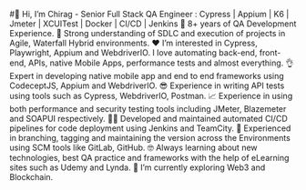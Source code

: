 #👋 Hi, I’m Chirag - Senior Full Stack QA Engineer : Cypress | Appium | K6 | Jmeter | XCUITest | Docker | CI/CD | Jenkins
💼 8+ years of QA Development Experience.
💪 Strong understanding of SDLC and execution of projects in Agile, Waterfall Hybrid environments.
❤️ I’m interested in Cypress, Playwright, Appium and WebdriverIO. I love automating back-end, front-end, APIs, native Mobile Apps, performance tests and almost everything.
👌 Expert in developing native mobile app and end to end frameworks using CodeceptJS, Appium and WebdriverIO.
😎 Experience in writing API tests using tools such as Cypress, WebdriverIO, Postman.
📈 Experience in using both performance and security testing tools including JMeter, Blazemeter and SOAPUI respectively.
👨‍💻 Developed and maintained automated CI/CD pipelines for code deployment using Jenkins and TeamCity.
🌱 Experienced in branching, tagging and maintaining the version across the Environments using SCM tools like GitLab, GitHub.
🤓 Always learning about new technologies, best QA practice and frameworks with the help of eLearning sites such as Udemy and Lynda.
🚀 I’m currently exploring Web3 and Blockchain.
